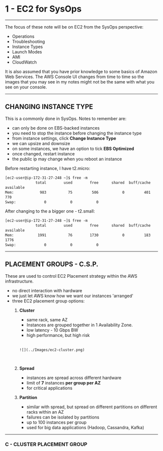 <!-- 2021-01-27 06:03:44 -->

# 1 - EC2 for SysOps #
________________________________________________

The focus of these note will be on EC2 from the SysOps perspective:

- Operations
- Troubleshooting
- Instance Types
- Launch Modes
- AMI
- CloudWatch

It is also assumed that you have prior knowledge to some basics of Amazon Web Services. The  AWS Console UI changes from time to time so the images that you may see in my notes might not be the same with what you see on your console.
________________________________________________

## CHANGING INSTANCE TYPE ##

This is a commonly done in SysOps. Notes to remember are:

- can only be done on EBS-backed instances
- you need to stop the instance before changing the instance type
- from instance settings, click **Change Instance Type** 
- we can upsize and downsize
- on some instances, we have an option to tick **EBS Optimized**
- once changed, restart instance
- the public ip may change when you reboot an instance

Before restarting instance, I have t2.micro:

    [ec2-user@ip-172-31-27-248 ~]$ free -m
                  total        used        free      shared  buff/cache   available
    Mem:            983          75         506           0         401         770
    Swap:             0           0           0

After changing to the a bigger one - t2.small:

    [ec2-user@ip-172-31-27-248 ~]$ free -m
                  total        used        free      shared  buff/cache   available
    Mem:           1991          76        1730           0         183        1776
    Swap:             0           0           0

________________________________________________

## PLACEMENT GROUPS - C.S.P. ##

These are used to control EC2 Placement strategy within the AWS infrastructure.

- no direct interaction with hardware
- we just let AWS know how we want our instances 'arranged'
- three EC2 placement group options:
    1.  **Cluster**
        - same rack, same AZ
        - Instances are grouped together in 1 Availability Zone.
        - low latency - 10 Gbps BW 
        - high performance, but high risk
        <br>
            
            ![](../Images/ec2-cluster.png)

        <br>
    2.  **Spread**
        - instances are spread across different hardware
        - limit of **7** instances **per group per AZ**
        - for critical applications

    3.  **Partition**
        - similar with spread, but spread on different partitions on different racks within an AZ
        - failures can be isolated by partitions
        - up to 100 instances per group
        - used for big data applications (Hadoop, Cassandra, Kafka)

________________________________________________

### C - CLUSTER PLACEMENT GROUP ###